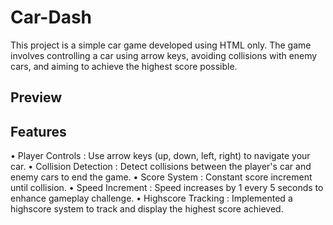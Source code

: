 # Car-Dash

This project is a simple car game developed using HTML only. The game involves controlling a car using arrow keys, avoiding collisions with enemy cars, and aiming to achieve the highest score possible.

## Preview



## Features 

• Player Controls : Use arrow keys (up, down, left, right) to navigate your car.
• Collision Detection : Detect collisions between the player's car and enemy cars to end the game.
• Score System : Constant score increment until collision.
• Speed Increment : Speed increases by 1 every 5 seconds to enhance gameplay challenge.
• Highscore Tracking : Implemented a highscore system to track and display the highest score achieved.
